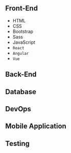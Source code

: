 ## Front-End
* HTML
* CSS
* Bootstrap
* Sass
* JavaScript
* `React`
* `Angular`
* `Vue`

## Back-End

## Database

## DevOps

## Mobile Application

## Testing